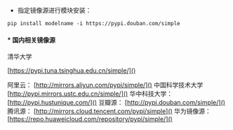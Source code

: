 
* 指定镜像源进行模块安装：

```
pip install modelname -i https://pypi.douban.com/simple
```

#### * 国内相关镜像源

清华大学

[https://pypi.tuna.tsinghua.edu.cn/simple/]()

阿里云：
[http://mirrors.aliyun.com/pypi/simple/]()
中国科学技术大学
[http://pypi.mirrors.ustc.edu.cn/simple/]()
华中科技大学：
[http://pypi.hustunique.com/]()
豆瓣源：
[http://pypi.douban.com/simple/]()
腾讯源：
[http://mirrors.cloud.tencent.com/pypi/simple]()
华为镜像源：
[https://repo.huaweicloud.com/repository/pypi/simple/]()
